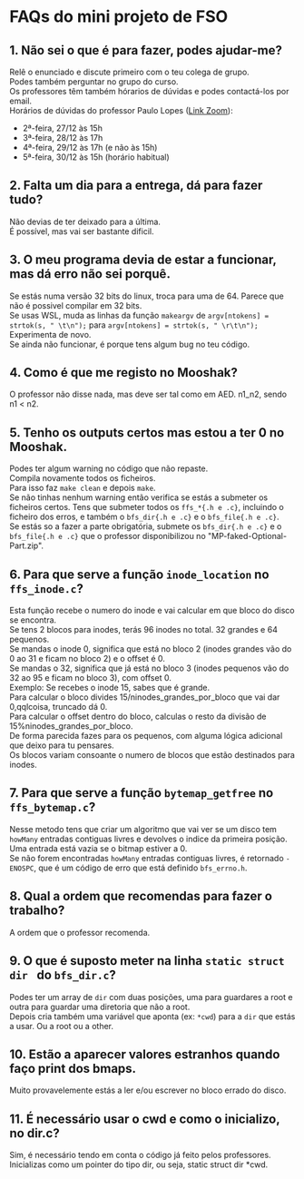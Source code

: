 # FAQs do mini projeto de FSO



## 1. Não sei o que é para fazer, podes ajudar-me?
Relê o enunciado e discute primeiro com o teu colega de grupo. <br>
Podes também perguntar no grupo do curso.<br>
Os professores têm também hórarios de dúvidas e podes contactá-los por email.<br>
Horários de dúvidas do professor Paulo Lopes ([Link Zoom](https://videoconf-colibri.zoom.us/j/86853779631?pwd=dzIyelREWmtGZ3o2WWlvVzNCVjFrZz09)):
- 2ª-feira, 27/12 às 15h<br>
- 3ª-feira, 28/12 às 17h<br>
- 4ª-feira, 29/12 às 17h (e não às 15h)<br>
- 5ª-feira, 30/12 às 15h (horário habitual)<br>

## 2. Falta um dia para a entrega, dá para fazer tudo?
Não devias de ter deixado para a última.<br>
É possível, mas vai ser bastante dificil.

## 3. O meu programa devia de estar a funcionar, mas dá erro não sei porquê.
Se estás numa versão 32 bits do linux, troca para uma de 64. Parece que não é possivel compilar em 32 bits.<br>
Se usas WSL, muda as linhas da função `makeargv` de `argv[ntokens] = strtok(s, " \t\n");` para `argv[ntokens] = strtok(s, " \r\t\n");`<br>
Experimenta de novo.<br>
Se ainda não funcionar, é porque tens algum bug no teu código.

## 4. Como é que me registo no Mooshak?
O professor não disse nada, mas deve ser tal como em AED. n1_n2, sendo n1 < n2.

## 5. Tenho os outputs certos mas estou a ter 0 no Mooshak.
Podes ter algum warning no código que não repaste. <br>
Compila novamente todos os ficheiros.<br>
Para isso faz `make clean` e depois `make`.<br>
Se não tinhas nenhum warning então verifica se estás a submeter os ficheiros certos.
Tens que submeter todos os `ffs_*{.h e .c}`, incluindo o ficheiro dos erros, e também o `bfs_dir{.h e .c}` e o `bfs_file{.h e .c}`.<br>
Se estás so a fazer a parte obrigatória, submete os `bfs_dir{.h e .c}` e o `bfs_file{.h e .c}` que o professor disponibilizou no "MP-faked-Optional-Part.zip".

## 6. Para que serve a função `inode_location` no `ffs_inode.c`?
Esta função recebe o numero do inode e vai calcular em que bloco do disco se encontra.<br>
Se tens 2 blocos para inodes, terás 96 inodes no total. 32 grandes e 64 pequenos.<br>
Se mandas o inode 0, significa que está no bloco 2 (inodes grandes vão do 0 ao 31 e ficam no bloco 2) e o offset é 0.<br>
Se mandas o 32, significa que já está no bloco 3 (inodes pequenos vão do 32 ao 95 e ficam no bloco 3), com offset 0.<br>
Exemplo:
Se recebes o inode 15, sabes que é grande. <br>
Para calcular o bloco divides 15/ninodes_grandes_por_bloco que vai dar 0,qqlcoisa, truncado dá 0. <br>
Para calcular o offset dentro do bloco, calculas o resto da divisão de 15%ninodes_grandes_por_bloco.<br>
De forma parecida fazes para os pequenos, com alguma lógica adicional que deixo para tu pensares.<br>
Os blocos variam consoante o numero de blocos que estão destinados para inodes.

## 7. Para que serve a função `bytemap_getfree` no `ffs_bytemap.c`?
Nesse metodo tens que criar um algoritmo que vai ver se um disco tem `howMany` entradas contiguas livres e devolves o indice da primeira posição.<br>
Uma entrada está vazia se o bitmap estiver a 0.<br>
Se não forem encontradas `howMany` entradas contiguas livres, é retornado `-ENOSPC`, que é um código de erro que está definido `bfs_errno.h`.

## 8. Qual a ordem que recomendas para fazer o trabalho?
A ordem que o professor recomenda.

## 9. O que é suposto meter na linha `static struct dir ` do `bfs_dir.c`?
Podes ter um array de `dir` com duas posições, uma para guardares a root e outra para guardar uma diretoria que não a root.<br>
Depois cria também uma variável que aponta (ex: `*cwd`) para a `dir` que estás a usar. Ou a root ou a other.

## 10. Estão a aparecer valores estranhos quando faço print dos bmaps.
Muito provavelemente estás a ler e/ou escrever no bloco errado do disco.

## 11. É necessário usar o cwd e como o inicializo, no dir.c?
Sim, é necessário tendo em conta o código já feito pelos professores. Inicializas como um pointer do tipo dir, ou seja, static struct dir *cwd.
